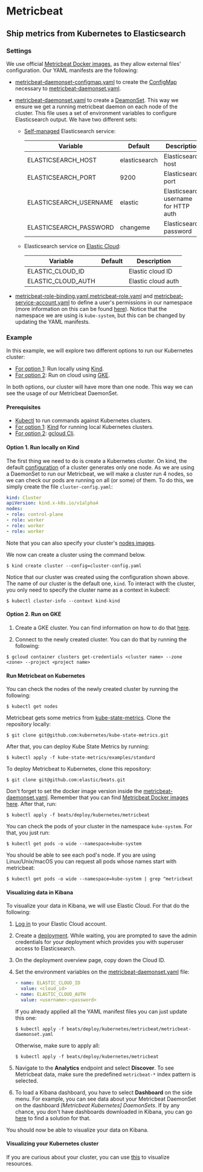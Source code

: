 # Metricbeat

## Ship metrics from Kubernetes to Elasticsearch

### Settings


We use official [Metricbeat Docker images](https://www.docker.elastic.co/r/beats/metricbeat), as they allow external files' configuration. Our YAML manifests are the following:

* [metricbeat-daemonset-configmap.yaml](metricbeat-daemonset-configmap.yaml) to create the [ConfigMap](https://kubernetes.io/docs/concepts/configuration/configmap/) necessary to [metricbeat-daemonset.yaml](metricbeat-daemonset.yaml).

* [metricbeat-daemonset.yaml](metricbeat-daemonset.yaml) to create a [DeamonSet](https://kubernetes.io/docs/concepts/workloads/controllers/daemonset/). This way we ensure we get a running metricbeat daemon on each node of the cluster.
This file uses a set of environment variables to configure Elasticsearch output. We have two different sets:
  * [Self-managed](https://www.elastic.co/guide/en/beats/metricbeat/current/elasticsearch-output.html) Elasticsearch service:

      | Variable               | Default       | Description                          |
      |------------------------|---------------|--------------------------------------|
      | ELASTICSEARCH_HOST     | elasticsearch | Elasticsearch host                   |
      | ELASTICSEARCH_PORT     | 9200          | Elasticsearch port                   |
      | ELASTICSEARCH_USERNAME | elastic       | Elasticsearch username for HTTP auth |
      | ELASTICSEARCH_PASSWORD | changeme      | Elasticsearch password               |

  * Elasticsearch service on [Elastic Cloud](https://www.elastic.co/guide/en/beats/metricbeat/current/configure-cloud-id.html):

      | Variable           | Default | Description        |
      |--------------------|---------|--------------------|
      | ELASTIC_CLOUD_ID   |         | Elastic cloud ID   |
      | ELASTIC_CLOUD_AUTH |         | Elastic cloud auth |

* [metricbeat-role-binding.yaml](metricbeat-role-binding.yaml),[metricbeat-role.yaml](metricbeat-role.yaml) and [metricbeat-service-account.yaml](metricbeat-service-account.yaml) to define a user's permissions in our namespace (more information on this can be found [here](https://kubernetes.io/docs/reference/access-authn-authz/rbac/)). Notice that the namespace we are using is `kube-system`, but this can be changed by updating the YAML manifests.



### Example

In this example, we will explore two different options to run our Kubernetes cluster:

- [For option 1](#Option-1.-Run-locally-on-Kind): Run locally using [Kind](https://kind.sigs.k8s.io/).
- [For option 2](#Option-2.-Run-on-GKE): Run on cloud using [GKE](https://cloud.google.com/kubernetes-engine).

In both options, our cluster will have more than one node.
This way we can see the usage of our Metricbeat DaemonSet.


#### Prerequisites

- [Kubectl](https://kubernetes.io/docs/tasks/tools/) to run commands against Kubernetes clusters.
- [For option 1](#Option-1.-Run-locally-on-Kind): [Kind](https://kind.sigs.k8s.io/docs/user/quick-start/) for running local Kubernetes clusters.
- [For option 2](#Option-2.-Run-on-GKE): [gcloud Cli](https://cloud.google.com/sdk/docs/install).

#### Option 1. Run locally on Kind

The first thing we need to do is create a Kubernetes cluster. On kind, the default [configuration](https://kind.sigs.k8s.io/docs/user/configuration/) of a cluster generates only one node. As we are using a DaemonSet to run our Metricbeat, we will make a cluster run 4 nodes, so we can check our pods are running on all (or some) of them. To do this, we simply create the file `cluster-config.yaml`:
```YAML
kind: Cluster
apiVersion: kind.x-k8s.io/v1alpha4
nodes:
- role: control-plane
- role: worker
- role: worker
- role: worker
```

Note that you can also specify your cluster's [nodes images](https://hub.docker.com/r/kindest/node/tags).

We now can create a cluster using the command below.

```
$ kind create cluster --config=cluster-config.yaml
```



Notice that our cluster was created using the configuration shown above. The name of our cluster is the default one, `kind`. To interact with the cluster, you only need to specify the cluster name as a context in kubectl:

```
$ kubectl cluster-info --context kind-kind
```


#### Option 2. Run on GKE

1. Create a GKE cluster. You can find information on how to do that [here](https://cloud.google.com/kubernetes-engine/docs/deploy-app-cluster).

2. Connect to the newly created cluster. You can do that by running the following:
```
$ gcloud container clusters get-credentials <cluster name> --zone <zone> --project <project name>
```


#### Run Metricbeat on Kubernetes

You can check the nodes of the newly created cluster by running the following:

```
$ kubectl get nodes
```

Metricbeat gets some metrics from [kube-state-metrics](https://github.com/kubernetes/kube-state-metrics).
Clone the repository locally:

```
$ git clone git@github.com:kubernetes/kube-state-metrics.git
```

After that, you can deploy Kube State Metrics by running:

```
$ kubectl apply -f kube-state-metrics/examples/standard
```

To deploy Metricbeat to Kubernetes, clone this repository:

```
$ git clone git@github.com:elastic/beats.git
```

Don't forget to set the docker image version inside the [metricbeat-daemonset.yaml](metricbeat-daemonset.yaml).
Remember that you can find [Metricbeat Docker images here](https://www.docker.elastic.co/r/beats/metricbeat).
After that, run:

```
$ kubectl apply -f beats/deploy/kubernetes/metricbeat
```

You can check the pods of your cluster in the namespace `kube-system`. For that, you just run:

```
$ kubectl get pods -o wide --namespace=kube-system
```

You should be able to see each pod's node.
If you are using Linux/Unix/macOS you can request all pods whose names start with metricbeat:

```
$ kubectl get pods -o wide --namespace=kube-system | grep ^metricbeat
```


#### Visualizing data in Kibana

To visualize your data in Kibana, we will use Elastic Cloud. For that do the following:



1. [Log in](https://cloud.elastic.co/home) to your Elastic Cloud account.

2. Create a [deployment](https://www.elastic.co/guide/en/cloud/current/ec-create-deployment.html).
   While waiting, you are prompted to save the admin credentials for your deployment which provides you with superuser access to Elasticsearch.

3. On the deployment overview page, copy down the Cloud ID.

4. Set the environment variables on the [metricbeat-daemonset.yaml](metricbeat-daemonset.yaml) file:

    ```YAML
    - name: ELASTIC_CLOUD_ID
      value: <cloud_id>
    - name: ELASTIC_CLOUD_AUTH
      value: <username>:<password>
    ```

    If you already applied all the YAML manifest files you can just update this one:

    ```
    $ kubectl apply -f beats/deploy/kubernetes/metricbeat/metricbeat-daemonset.yaml
    ```

    Otherwise, make sure to apply all:

    ```
    $ kubectl apply -f beats/deploy/kubernetes/metricbeat
    ```

5. Navigate to the **Analytics** endpoint and select **Discover**. To see Metricbeat data, make sure the predefined `metricbeat-*` index pattern is selected.

6. To load a Kibana dashboard, you have to select **Dashboard** on the side menu.
For example, you can see data about your Metricbeat DaemonSet on the dashboard *[Metricbeat Kubernetes] DaemonSets*.
If by any chance, you don't have dashboards downloaded in Kibana, you can go [here](https://www.elastic.co/guide/en/beats/metricbeat/current/load-kibana-dashboards.html) to find a solution for that.


You should now be able to visualize your data on Kibana.

#### Visualizing your Kubernetes cluster

If you are curious about your cluster, you can use [this](https://k8slens.dev/) to visualize resources.
